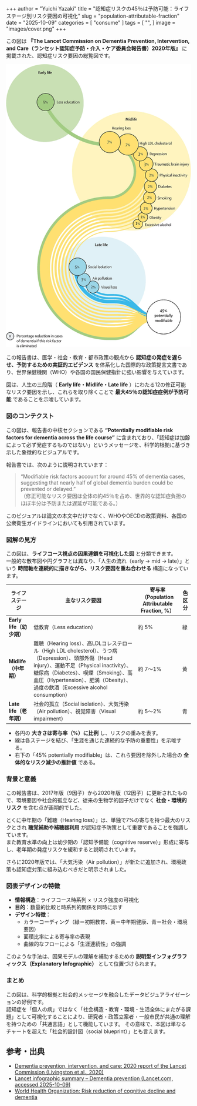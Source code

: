 +++
author = "Yuichi Yazaki"
title = "認知症リスクの45％は予防可能：ライフステージ別リスク要因の可視化"
slug = "population-attributable-fraction"
date = "2025-10-09"
categories = [
    "consume"
]
tags = [
    "",
]
image = "images/cover.png"
+++

この図は **『The Lancet Commission on Dementia Prevention, Intervention, and Care（ランセット認知症予防・介入・ケア委員会報告書）2020年版』** に掲載された、認知症リスク要因の総覧図です。  

<!--more-->

![](images/mainvisual.png)

この報告書は、医学・社会・教育・都市政策の観点から **認知症の発症を遅らせ、予防するための実証的エビデンス** を体系化した国際的な政策提言文書であり、世界保健機関（WHO）や各国の国民保健指針に強い影響を与えています。

図は、人生の三段階（ **Early life・Midlife・Late life** ）にわたる12の修正可能なリスク要因を示し、これらを取り除くことで **最大45％の認知症症例が予防可能** であることを示唆しています。



### 図のコンテクスト
この図は、報告書の中核セクションである **“Potentially modifiable risk factors for dementia across the life course”** に含まれており、「認知症は加齢によって必ず発症するものではない」というメッセージを、科学的根拠に基づき示した象徴的なビジュアルです。

報告書では、次のように説明されています：

> “Modifiable risk factors account for around 45% of dementia cases, suggesting that nearly half of global dementia burden could be prevented or delayed.”  
> （修正可能なリスク要因は全体の約45％を占め、世界的な認知症負担のほぼ半分は予防または遅延が可能である。）

このビジュアルは論文の本文中だけでなく、WHOやOECDの政策資料、各国の公衆衛生ガイドラインにおいても引用されています。



### 図解の見方

この図は、**ライフコース視点の因果連鎖を可視化した図** と分類できます。  
一般的な散布図や円グラフとは異なり、「人生の流れ（early → mid → late）」という **時間軸を連続的に描きながら、リスク要因を重ね合わせる** 構造になっています。

| ライフステージ | 主なリスク要因 | 寄与率（Population Attributable Fraction, %） | 色区分 |
|----------------|----------------|----------------------------------------------|--------|
| **Early life（幼少期）** | 低教育（Less education） | 約 5% | 緑 |
| **Midlife（中年期）** | 難聴（Hearing loss）、高LDLコレステロール（High LDL cholesterol）、うつ病（Depression）、頭部外傷（Head injury）、運動不足（Physical inactivity）、糖尿病（Diabetes）、喫煙（Smoking）、高血圧（Hypertension）、肥満（Obesity）、過度の飲酒（Excessive alcohol consumption） | 約 7〜1% | 黄 |
| **Late life（老年期）** | 社会的孤立（Social isolation）、大気汚染（Air pollution）、視覚障害（Visual impairment） | 約 5〜2% | 青 |


- 各円の **大きさは寄与率（%）に比例** し、リスクの重みを表す。  
- 線は各ステージを結び、「生涯を通じた連続的な予防の重要性」を示唆する。  
- 右下の「45% potentially modifiable」は、これら要因を除外した場合の **全体的なリスク減少の推計値** である。



### 背景と意義
この報告書は、2017年版（9因子）から2020年版（12因子）に更新されたもので、環境要因や社会的孤立など、従来の生物学的因子だけでなく **社会・環境的リスク** を含む点が画期的でした。

とくに中年期の「難聴（Hearing loss）」は、単独で7%の寄与を持つ最大のリスクとされ **聴覚補助や補聴器利用** が認知症予防策として重要であることを強調しています。  
また教育水準の向上は幼少期の「認知予備能（cognitive reserve）」形成に寄与し、老年期の発症リスクを緩和すると説明されています。

さらに2020年版では、「大気汚染（Air pollution）」が新たに追加され、環境政策も認知症対策に組み込むべきだと明示されました。



### 図表デザインの特徴

- **情報構造**：ライフコース時系列 × リスク強度の可視化  
- **目的**：数量的比較と時系列的関係を同時に示す  
- **デザイン特徴**：  
  - カラーコーディング（緑＝初期教育、黄＝中年期健康、青＝社会・環境要因）  
  - 面積比率による寄与率の表現  
  - 曲線的なフローによる「生涯連続性」の強調

このような手法は、因果モデルの理解を補助するための **説明型インフォグラフィックス（Explanatory Infographic）** として位置づけられます。



### まとめ

この図は、科学的根拠と社会的メッセージを融合したデータビジュアライゼーションの好例です。  
認知症を「個人の病」ではなく「社会構造・教育・環境・生活全体にまたがる課題」として可視化することにより、研究者・政策立案者・一般市民が共通の理解を持つための「共通言語」として機能しています。
その意味で、本図は単なるチャートを超えた「社会的設計図（social blueprint）」とも言えます。



## 参考・出典

- [Dementia prevention, intervention, and care: 2020 report of the Lancet Commission (Livingston et al., 2020)](https://doi.org/10.1016/S0140-6736(20)30367-6)
- [Lancet infographic summary – Dementia prevention (Lancet.com, accessed 2025-10-09)](https://www.thelancet.com/commissions/dementia2020)
- [World Health Organization: Risk reduction of cognitive decline and dementia](https://www.who.int/publications/i/item/risk-reduction-of-cognitive-decline-and-dementia)